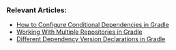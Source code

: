 
### Relevant Articles:

- [How to Configure Conditional Dependencies in Gradle](https://www.baeldung.com/gradle-conditional-dependencies)
- [Working With Multiple Repositories in Gradle](https://www.baeldung.com/java-gradle-multiple-repositories)
- [Different Dependency Version Declarations in Gradle](https://www.baeldung.com/gradle-different-dependency-version-declarations)
